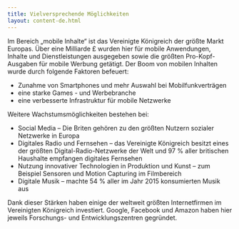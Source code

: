 ```yaml
---
title: Vielversprechende Möglichkeiten 
layout: content-de.html
---
```


Im Bereich „mobile Inhalte“ ist das Vereinigte Königreich der größte Markt Europas. Über eine Milliarde £ wurden hier für mobile Anwendungen, Inhalte und Dienstleistungen ausgegeben sowie die größten Pro-Kopf-Ausgaben für mobile Werbung getätigt. Der Boom von mobilen Inhalten wurde durch folgende Faktoren befeuert:

-	Zunahme von Smartphones und mehr Auswahl bei Mobilfunkverträgen
-	eine starke Games - und Werbebranche
-	eine verbesserte Infrastruktur für mobile Netzwerke

Weitere Wachstumsmöglichkeiten bestehen bei:

-	Social Media – Die Briten gehören zu den größten Nutzern sozialer Netzwerke in Europa
-	Digitales Radio und Fernsehen – das Vereinigte Königreich besitzt eines der größten Digital-Radio-Netzwerke der Welt und 97 % aller britischen Haushalte empfangen digitales Fernsehen
-	Nutzung innovativer Technologien in Produktion und Kunst – zum Beispiel Sensoren und Motion Capturing im Filmbereich
-	Digitale Musik – machte 54 % aller im Jahr 2015 konsumierten Musik aus

Dank dieser Stärken haben einige der weltweit größten Internetfirmen im Vereinigten Königreich investiert. Google, Facebook und Amazon haben hier jeweils Forschungs- und Entwicklungszentren gegründet.
